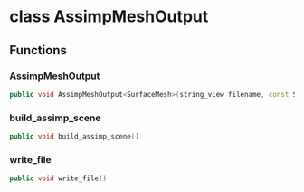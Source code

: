# class AssimpMeshOutput

## Functions

### AssimpMeshOutput

```cpp
public void AssimpMeshOutput<SurfaceMesh>(string_view filename, const SurfaceMesh & surface_mesh, string_view assimp_export_id)
```

### build_assimp_scene

```cpp
public void build_assimp_scene()
```

### write_file

```cpp
public void write_file()
```
